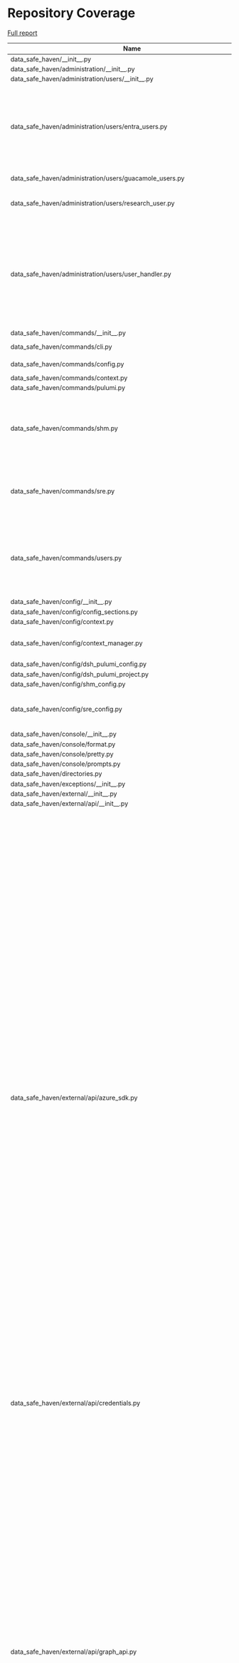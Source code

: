 # Repository Coverage

[Full report](https://htmlpreview.github.io/?https://github.com/cptanalatriste/data-safe-haven/blob/python-coverage-comment-action-data/htmlcov/index.html)

| Name                                                                              |    Stmts |     Miss |   Cover |   Missing |
|---------------------------------------------------------------------------------- | -------: | -------: | ------: | --------: |
| data\_safe\_haven/\_\_init\_\_.py                                                 |        4 |        0 |    100% |           |
| data\_safe\_haven/administration/\_\_init\_\_.py                                  |        0 |        0 |    100% |           |
| data\_safe\_haven/administration/users/\_\_init\_\_.py                            |        2 |        0 |    100% |           |
| data\_safe\_haven/administration/users/entra\_users.py                            |       69 |       50 |     28% |34-69, 78-102, 114-117, 126-135, 144-151, 160-166 |
| data\_safe\_haven/administration/users/guacamole\_users.py                        |       20 |       11 |     45% |20-45, 49-66 |
| data\_safe\_haven/administration/users/research\_user.py                          |       31 |        9 |     71% |29, 35, 39-41, 44-51, 54 |
| data\_safe\_haven/administration/users/user\_handler.py                           |      100 |       73 |     27% |32-69, 75-81, 85, 91-97, 105-124, 135-137, 145-159, 167-206, 214-219 |
| data\_safe\_haven/commands/\_\_init\_\_.py                                        |        2 |        0 |    100% |           |
| data\_safe\_haven/commands/cli.py                                                 |       28 |        3 |     89% |56, 59, 99 |
| data\_safe\_haven/commands/config.py                                              |      122 |        3 |     98% |   232-234 |
| data\_safe\_haven/commands/context.py                                             |       72 |        0 |    100% |           |
| data\_safe\_haven/commands/pulumi.py                                              |       19 |        0 |    100% |           |
| data\_safe\_haven/commands/shm.py                                                 |       85 |       27 |     68% |52, 67, 69, 71, 73-100, 119-124, 135, 156-157 |
| data\_safe\_haven/commands/sre.py                                                 |       81 |       11 |     86% |57-61, 158-167, 215-219, 233-236 |
| data\_safe\_haven/commands/users.py                                               |      129 |       26 |     80% |40-51, 92-93, 167-172, 175-176, 203-211, 257-283 |
| data\_safe\_haven/config/\_\_init\_\_.py                                          |        7 |        0 |    100% |           |
| data\_safe\_haven/config/config\_sections.py                                      |       48 |        0 |    100% |           |
| data\_safe\_haven/config/context.py                                               |       78 |        1 |     99% |       121 |
| data\_safe\_haven/config/context\_manager.py                                      |       93 |        4 |     96% |97-100, 112-115 |
| data\_safe\_haven/config/dsh\_pulumi\_config.py                                   |       40 |        0 |    100% |           |
| data\_safe\_haven/config/dsh\_pulumi\_project.py                                  |       11 |        2 |     82% |    15, 19 |
| data\_safe\_haven/config/shm\_config.py                                           |       23 |        7 |     70% |     33-41 |
| data\_safe\_haven/config/sre\_config.py                                           |       47 |       15 |     68% |53-55, 57-59, 61-63, 65-67, 69-71 |
| data\_safe\_haven/console/\_\_init\_\_.py                                         |        4 |        0 |    100% |           |
| data\_safe\_haven/console/format.py                                               |       11 |        0 |    100% |           |
| data\_safe\_haven/console/pretty.py                                               |        5 |        0 |    100% |           |
| data\_safe\_haven/console/prompts.py                                              |        9 |        0 |    100% |           |
| data\_safe\_haven/directories.py                                                  |       15 |        1 |     93% |        20 |
| data\_safe\_haven/exceptions/\_\_init\_\_.py                                      |       33 |        0 |    100% |           |
| data\_safe\_haven/external/\_\_init\_\_.py                                        |        7 |        0 |    100% |           |
| data\_safe\_haven/external/api/\_\_init\_\_.py                                    |        0 |        0 |    100% |           |
| data\_safe\_haven/external/api/azure\_sdk.py                                      |      480 |      324 |     32% |122-128, 130-131, 157-158, 177-190, 192-193, 228-232, 234-235, 255-283, 301-324, 340-363, 380-444, 459-480, 496-514, 527-556, 573-599, 616-636, 650-659, 692-705, 713-726, 763, 765-766, 783-794, 810-838, 841-866, 881-887, 915-919, 933, 941-942, 945-947, 959-984, 1001-1016, 1029-1060, 1072-1125, 1133-1169, 1186-1221, 1238-1257, 1271-1303, 1319-1335, 1369-1384 |
| data\_safe\_haven/external/api/credentials.py                                     |       98 |        7 |     93% |219-222, 231-235 |
| data\_safe\_haven/external/api/graph\_api.py                                      |      422 |      320 |     24% |112, 126-127, 129-131, 143-168, 182-265, 278-317, 327-353, 366-437, 448-462, 465-472, 477-484, 493-497, 500-509, 512-521, 544-552, 567-608, 623-672, 684, 697-711, 734, 767-771, 782-795, 806-822, 833-845, 858-868, 882-884, 898-905, 909-918, 931-968, 979-988, 1000-1023, 1033-1096 |
| data\_safe\_haven/external/interface/\_\_init\_\_.py                              |        0 |        0 |    100% |           |
| data\_safe\_haven/external/interface/azure\_container\_instance.py                |       56 |       39 |     30% |26-29, 33-34, 38-47, 52-90, 100-125 |
| data\_safe\_haven/external/interface/azure\_ipv4\_range.py                        |       37 |        4 |     89% |23-24, 48-49 |
| data\_safe\_haven/external/interface/azure\_postgresql\_database.py               |      120 |       83 |     31% |40-50, 57-58, 62, 76-80, 86-90, 94-107, 113-120, 128-165, 169-230 |
| data\_safe\_haven/external/interface/pulumi\_account.py                           |       21 |        7 |     67% |27-28, 33-45 |
| data\_safe\_haven/functions/\_\_init\_\_.py                                       |        3 |        0 |    100% |           |
| data\_safe\_haven/functions/network.py                                            |       15 |        0 |    100% |           |
| data\_safe\_haven/functions/strings.py                                            |       61 |       11 |     82% |22, 78-87, 102-104, 109 |
| data\_safe\_haven/infrastructure/\_\_init\_\_.py                                  |        3 |        0 |    100% |           |
| data\_safe\_haven/infrastructure/common/\_\_init\_\_.py                           |        4 |        0 |    100% |           |
| data\_safe\_haven/infrastructure/common/dockerhub\_credentials.py                 |        6 |        0 |    100% |           |
| data\_safe\_haven/infrastructure/common/ip\_ranges.py                             |       25 |        0 |    100% |           |
| data\_safe\_haven/infrastructure/common/transformations.py                        |       57 |       34 |     40% |12-17, 24, 31-32, 39-40, 45-48, 55, 66-81, 88-89, 94-97, 102-105, 110-113 |
| data\_safe\_haven/infrastructure/components/\_\_init\_\_.py                       |        4 |        0 |    100% |           |
| data\_safe\_haven/infrastructure/components/composite/\_\_init\_\_.py             |        8 |        0 |    100% |           |
| data\_safe\_haven/infrastructure/components/composite/entra\_application.py       |       27 |       13 |     52% |23-30, 53, 78, 102-151 |
| data\_safe\_haven/infrastructure/components/composite/local\_dns\_record.py       |       15 |        9 |     40% |15-18, 30-66 |
| data\_safe\_haven/infrastructure/components/composite/microsoft\_sql\_database.py |       24 |       16 |     33% |22-28, 41-110 |
| data\_safe\_haven/infrastructure/components/composite/nfsv3\_blob\_container.py   |       21 |       14 |     33% |22-29, 39-76 |
| data\_safe\_haven/infrastructure/components/composite/nfsv3\_storage\_account.py  |       23 |       13 |     43% |22-27, 50-136 |
| data\_safe\_haven/infrastructure/components/composite/postgresql\_database.py     |       27 |       19 |     30% |24-31, 44-143 |
| data\_safe\_haven/infrastructure/components/composite/virtual\_machine.py         |       63 |       44 |     30% |37-58, 62, 66, 78-103, 116-285 |
| data\_safe\_haven/infrastructure/components/dynamic/\_\_init\_\_.py               |        4 |        0 |    100% |           |
| data\_safe\_haven/infrastructure/components/dynamic/blob\_container\_acl.py       |       43 |       27 |     37% |29-50, 56-68, 76-87, 97-98, 102, 114 |
| data\_safe\_haven/infrastructure/components/dynamic/dsh\_resource\_provider.py    |       29 |       11 |     62% |41-54, 72-75, 133, 143, 162-164 |
| data\_safe\_haven/infrastructure/components/dynamic/file\_share\_file.py          |       71 |       48 |     32% |27-31, 37-40, 49-62, 71-86, 94-109, 119-121, 124-133, 146 |
| data\_safe\_haven/infrastructure/components/dynamic/ssl\_certificate.py           |       90 |       66 |     27% |37-42, 48-127, 135-153, 163-164, 167-181, 194 |
| data\_safe\_haven/infrastructure/components/wrapped/\_\_init\_\_.py               |        2 |        0 |    100% |           |
| data\_safe\_haven/infrastructure/components/wrapped/log\_analytics\_workspace.py  |       17 |        6 |     65% |22-23, 39, 46, 53-59 |
| data\_safe\_haven/infrastructure/programs/\_\_init\_\_.py                         |        3 |        0 |    100% |           |
| data\_safe\_haven/infrastructure/programs/declarative\_sre.py                     |       65 |       37 |     43% |    51-432 |
| data\_safe\_haven/infrastructure/programs/imperative\_shm.py                      |       78 |       55 |     29% |27-31, 39-172, 188-195 |
| data\_safe\_haven/infrastructure/programs/sre/\_\_init\_\_.py                     |        0 |        0 |    100% |           |
| data\_safe\_haven/infrastructure/programs/sre/application\_gateway.py             |       25 |        0 |    100% |           |
| data\_safe\_haven/infrastructure/programs/sre/apt\_proxy\_server.py               |       27 |       17 |     37% |34-43, 57-196 |
| data\_safe\_haven/infrastructure/programs/sre/backup.py                           |       18 |       11 |     39% |19-24, 40-166 |
| data\_safe\_haven/infrastructure/programs/sre/clamav\_mirror.py                   |       25 |       16 |     36% |33-41, 55-170 |
| data\_safe\_haven/infrastructure/programs/sre/data.py                             |       87 |       72 |     17% |68-92, 110-815 |
| data\_safe\_haven/infrastructure/programs/sre/database\_servers.py                |       24 |       16 |     33% |28-34, 48-100 |
| data\_safe\_haven/infrastructure/programs/sre/desired\_state.py                   |       49 |       34 |     31% |66-88, 102-228, 232 |
| data\_safe\_haven/infrastructure/programs/sre/dns\_server.py                      |       36 |       23 |     36% |36-40, 54-323 |
| data\_safe\_haven/infrastructure/programs/sre/entra.py                            |       26 |       16 |     38% |27-30, 42-121 |
| data\_safe\_haven/infrastructure/programs/sre/firewall.py                         |       31 |       21 |     32% |39-64, 80-379 |
| data\_safe\_haven/infrastructure/programs/sre/gitea\_server.py                    |       45 |       34 |     24% |46-64, 78-362 |
| data\_safe\_haven/infrastructure/programs/sre/hedgedoc\_server.py                 |       43 |       30 |     30% |48-67, 81-341 |
| data\_safe\_haven/infrastructure/programs/sre/identity.py                         |       30 |       21 |     30% |39-51, 67-244 |
| data\_safe\_haven/infrastructure/programs/sre/monitoring.py                       |       28 |       17 |     39% |25-29, 43-206 |
| data\_safe\_haven/infrastructure/programs/sre/networking.py                       |      101 |       91 |     10% |37-53, 67-2065 |
| data\_safe\_haven/infrastructure/programs/sre/remote\_desktop.py                  |       46 |       34 |     26% |52-92, 117-410 |
| data\_safe\_haven/infrastructure/programs/sre/software\_repositories.py           |       41 |       29 |     29% |41-55, 69-346 |
| data\_safe\_haven/infrastructure/programs/sre/user\_services.py                   |       45 |       31 |     31% |51-79, 95-174 |
| data\_safe\_haven/infrastructure/programs/sre/workspaces.py                       |       52 |       29 |     44% |41-67, 70-76, 90-141 |
| data\_safe\_haven/infrastructure/project\_manager.py                              |      251 |      127 |     49% |69-83, 87, 140-142, 155-165, 169-182, 194-202, 224-231, 241-243, 247-256, 260-286, 309, 313-318, 328-330, 339-341, 345-358, 362-369, 383-388, 397-405, 409-419, 434-436 |
| data\_safe\_haven/logging/\_\_init\_\_.py                                         |        2 |        0 |    100% |           |
| data\_safe\_haven/logging/logger.py                                               |       38 |        0 |    100% |           |
| data\_safe\_haven/logging/non\_logging\_singleton.py                              |        7 |        1 |     86% |        14 |
| data\_safe\_haven/logging/plain\_file\_handler.py                                 |       21 |        1 |     95% |        36 |
| data\_safe\_haven/provisioning/\_\_init\_\_.py                                    |        2 |        0 |    100% |           |
| data\_safe\_haven/provisioning/sre\_provisioning\_manager.py                      |       43 |       30 |     30% |27-54, 66-69, 73-78, 82-122, 132-133 |
| data\_safe\_haven/serialisers/\_\_init\_\_.py                                     |        4 |        0 |    100% |           |
| data\_safe\_haven/serialisers/azure\_serialisable\_model.py                       |       41 |        3 |     93% | 45-46, 81 |
| data\_safe\_haven/serialisers/context\_base.py                                    |       15 |        2 |     87% |    15, 20 |
| data\_safe\_haven/serialisers/yaml\_serialisable\_model.py                        |       48 |        0 |    100% |           |
| data\_safe\_haven/singleton.py                                                    |        8 |        0 |    100% |           |
| data\_safe\_haven/types/\_\_init\_\_.py                                           |        4 |        0 |    100% |           |
| data\_safe\_haven/types/annotated\_types.py                                       |       21 |        0 |    100% |           |
| data\_safe\_haven/types/enums.py                                                  |      110 |        0 |    100% |           |
| data\_safe\_haven/types/types.py                                                  |        2 |        0 |    100% |           |
| data\_safe\_haven/utility/\_\_init\_\_.py                                         |        2 |        0 |    100% |           |
| data\_safe\_haven/utility/file\_reader.py                                         |       20 |        9 |     55% |16-17, 21, 25-30, 33 |
| data\_safe\_haven/validators/\_\_init\_\_.py                                      |        3 |        0 |    100% |           |
| data\_safe\_haven/validators/typer.py                                             |       24 |        0 |    100% |           |
| data\_safe\_haven/validators/validators.py                                        |       70 |        0 |    100% |           |
| data\_safe\_haven/version.py                                                      |        2 |        0 |    100% |           |
|                                                                         **TOTAL** | **4734** | **2165** | **54%** |           |


## Setup coverage badge

Below are examples of the badges you can use in your main branch `README` file.

### Direct image

[![Coverage badge](https://raw.githubusercontent.com/cptanalatriste/data-safe-haven/python-coverage-comment-action-data/badge.svg)](https://htmlpreview.github.io/?https://github.com/cptanalatriste/data-safe-haven/blob/python-coverage-comment-action-data/htmlcov/index.html)

This is the one to use if your repository is private or if you don't want to customize anything.

### [Shields.io](https://shields.io) Json Endpoint

[![Coverage badge](https://img.shields.io/endpoint?url=https://raw.githubusercontent.com/cptanalatriste/data-safe-haven/python-coverage-comment-action-data/endpoint.json)](https://htmlpreview.github.io/?https://github.com/cptanalatriste/data-safe-haven/blob/python-coverage-comment-action-data/htmlcov/index.html)

Using this one will allow you to [customize](https://shields.io/endpoint) the look of your badge.
It won't work with private repositories. It won't be refreshed more than once per five minutes.

### [Shields.io](https://shields.io) Dynamic Badge

[![Coverage badge](https://img.shields.io/badge/dynamic/json?color=brightgreen&label=coverage&query=%24.message&url=https%3A%2F%2Fraw.githubusercontent.com%2Fcptanalatriste%2Fdata-safe-haven%2Fpython-coverage-comment-action-data%2Fendpoint.json)](https://htmlpreview.github.io/?https://github.com/cptanalatriste/data-safe-haven/blob/python-coverage-comment-action-data/htmlcov/index.html)

This one will always be the same color. It won't work for private repos. I'm not even sure why we included it.

## What is that?

This branch is part of the
[python-coverage-comment-action](https://github.com/marketplace/actions/python-coverage-comment)
GitHub Action. All the files in this branch are automatically generated and may be
overwritten at any moment.